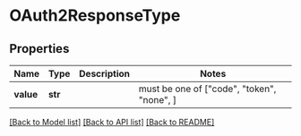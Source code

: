 # OAuth2ResponseType


## Properties
Name | Type | Description | Notes
------------ | ------------- | ------------- | -------------
**value** | **str** |  |  must be one of ["code", "token", "none", ]

[[Back to Model list]](../README.md#documentation-for-models) [[Back to API list]](../README.md#documentation-for-api-endpoints) [[Back to README]](../README.md)


